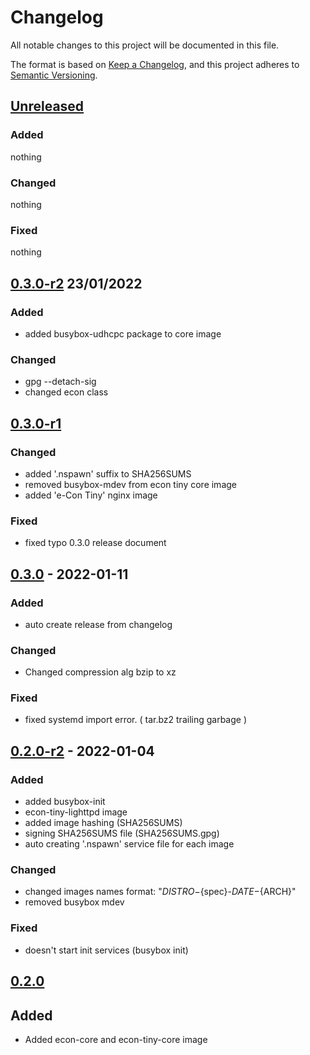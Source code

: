 # Changelog
All notable changes to this project will be documented in this file.

The format is based on [Keep a Changelog](https://keepachangelog.com/en/1.0.0/),
and this project adheres to [Semantic Versioning](https://semver.org/spec/v2.0.0.html).

## [Unreleased]

### Added

nothing

### Changed

nothing

### Fixed

nothing

## [0.3.0-r2] 23/01/2022

### Added 

* added busybox-udhcpc package to core image

### Changed

* gpg --detach-sig
* changed econ class


## [0.3.0-r1]

### Changed

* added '.nspawn' suffix to SHA256SUMS
* removed busybox-mdev from econ tiny core image
* added 'e-Con Tiny' nginx image

### Fixed

* fixed typo 0.3.0 release document


## [0.3.0] - 2022-01-11

### Added 

* auto create release from changelog

### Changed

* Changed compression alg bzip to xz

### Fixed

* fixed systemd import error. ( tar.bz2 trailing garbage )


## [0.2.0-r2] - 2022-01-04

### Added

* added busybox-init
* econ-tiny-lighttpd image
* added image hashing (SHA256SUMS)
* signing SHA256SUMS file (SHA256SUMS.gpg)
* auto creating '.nspawn' service file for each image

### Changed

* changed images names format: "${DISTRO}-${spec}-${DATE}-${ARCH}"
* removed busybox mdev

### Fixed

* doesn't start init services (busybox init)


## [0.2.0]

## Added

* Added econ-core and econ-tiny-core image


[Unreleased]: https://github.com/mofm/meta-econ/compare/0.3.0-r1...HEAD
[0.3.0-r2]: https://github.com/mofm/meta-econ/compare/0.3.0-r2...0.3.0-r1
[0.3.0-r1]: https://github.com/mofm/meta-econ/compare/0.3.0-r1...0.3.0
[0.3.0]: https://github.com/mofm/meta-econ/compare/0.3.0...0.2.0-r2
[0.2.0-r2]: https://github.com/mofm/meta-econ/compare/0.2.0-r2...0.2.0
[0.2.0]: https://github.com/mofm/meta-econ/releases/tag/0.2.0
